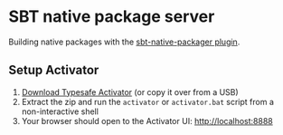 # SBT native package server

Building native packages with the [sbt-native-packager plugin](https://github.com/sbt/sbt-native-packager).

## Setup Activator


1. [Download Typesafe Activator](http://typesafe.com/platform/getstarted) (or copy it over from a USB)
2. Extract the zip and run the `activator` or `activator.bat` script from a non-interactive shell
3. Your browser should open to the Activator UI: [http://localhost:8888](http://localhost:8888)

